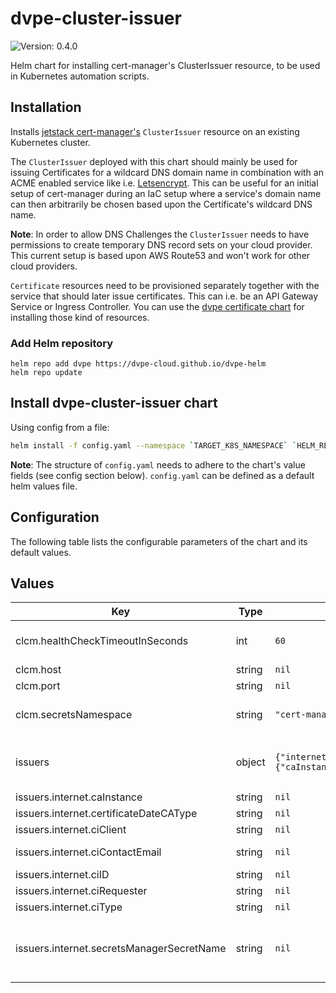 # dvpe-cluster-issuer

![Version: 0.4.0](https://img.shields.io/badge/Version-0.4.0-informational?style=flat-square)

Helm chart for installing cert-manager's ClusterIssuer resource, to be used in Kubernetes automation scripts.

## Installation
Installs [jetstack cert-manager's](https://cert-manager.io) `ClusterIssuer` resource on an existing Kubernetes cluster.

The `ClusterIssuer` deployed with this chart should mainly be used for issuing Certificates for a wildcard DNS domain name in combination with an ACME enabled service like i.e. [Letsencrypt](https://letsencrypt.org/de/). This can be useful for an initial
setup of cert-manager during an IaC setup where a service's domain name can then arbitrarily be chosen based upon the Certificate's wildcard DNS name.

**Note**: In order to allow DNS Challenges the `ClusterIssuer` needs to have permissions to create temporary DNS record sets on your cloud provider. This current setup is based upon AWS Route53 and won't work
for other cloud providers.

`Certificate` resources need to be provisioned separately together with the service that should later issue certificates. This can i.e. be an API Gateway Service or Ingress Controller.
You can use the [dvpe certificate chart](https://github.com/DVPE-cloud/dvpe-helm/tree/master/charts/dvpe-cluster-issuer) for installing those kind of resources.

### Add Helm repository

```shell
helm repo add dvpe https://dvpe-cloud.github.io/dvpe-helm
helm repo update
```

## Install dvpe-cluster-issuer chart

Using config from a file:

```bash
helm install -f config.yaml --namespace `TARGET_K8S_NAMESPACE` `HELM_RELEASE_NAME` dvpe/dvpe-cluster-issuer
```

**Note**: The structure of `config.yaml` needs to adhere to the chart's value fields (see config section below). `config.yaml` can be defined as a default helm
values file.

## Configuration

The following table lists the configurable parameters of the chart and its default values.

## Values

| Key | Type | Default | Description |
|-----|------|---------|-------------|
| clcm.healthCheckTimeoutInSeconds | int | `60` | CLCM health check interval in seconds |
| clcm.host | string | `nil` | CLCM host |
| clcm.port | string | `nil` | CLCM port |
| clcm.secretsNamespace | string | `"cert-manager-system"` | Namespace, where secrets are deployed |
| issuers | object | `{"internet":{"caInstance":null,"certificateDateCAType":null,"ciClient":null,"ciContactEmail":null,"ciID":null,"ciRequester":null,"ciType":null,"secretsManagerSecretName":null}}` | map of objects: each entry describes a new cluster issuer |
| issuers.internet.caInstance | string | `nil` | CA instance |
| issuers.internet.certificateDateCAType | string | `nil` | CA type |
| issuers.internet.ciClient | string | `nil` | CI client |
| issuers.internet.ciContactEmail | string | `nil` | CI contact e-mail |
| issuers.internet.ciID | string | `nil` | CI id |
| issuers.internet.ciRequester | string | `nil` | CI requester |
| issuers.internet.ciType | string | `nil` | CI type |
| issuers.internet.secretsManagerSecretName | string | `nil` | Secret in AWS SecretsManager containing CLCM connect credentials |
